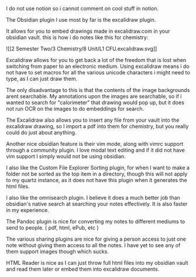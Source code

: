 I do not use notion so i cannot comment on cool stuff in notion.

The Obsidian plugin I use most by far is the excalidraw plugin.

It allows for you to embed drawings made in excalidraw.com in your obsidian vault. this is how i do notes like this for chemistry: 

![[2 Semester Two/3 Chemistry/8 Unit/L1 CFU.excalidraw.svg]]

Excalidraw allows for you to get back a lot of the freedom that is lost when switching from paper to an electronic medium. Using excalidraw means i do not have to set macros for all the various unicode characters i might need to type, as I can just draw them.  

The only disadvantage to this is that the contents of the image backgrounds arent searchable. My annotations upon the images are searchable, so if i wanted to search for "calorimeter" that drawing would pop up, but it does not run OCR on the images to do embeddings for search.

The Excalidraw also allows you to insert any file from your vault into the excalidraw drawing, so I import a pdf into them for chemistry, but you really could do just about anything. 

Another nice obsidian feature is their vim mode, along with vimrc support through a community plugin. I love modal text editing and if it did not have vim support I simply would not be using obsidian.

I also like the Custom File Explorer Sorting plugin, for when I want to make a folder not be sorted as the top item in a directory, though this will not apply to my quartz instance, as it does not have this plugin when it generates the html files. 

I also like the omnisearch plugin. I believe it does a much better job than obsidian's native search at searching your notes effectively. It is also faster in my experience. 

The Pandoc plugin is nice for converting my notes to different mediums to send to people.  ( pdf, html, ePub, etc )

The various sharing plugins are nice for giving a person access to just one note without giving them access to all the notes. I have yet to see any of them support images though which sucks. 

HTML Reader is nice as I can just throw full html files into my obsidian vault and read them later or embed them into excalidraw documents. 